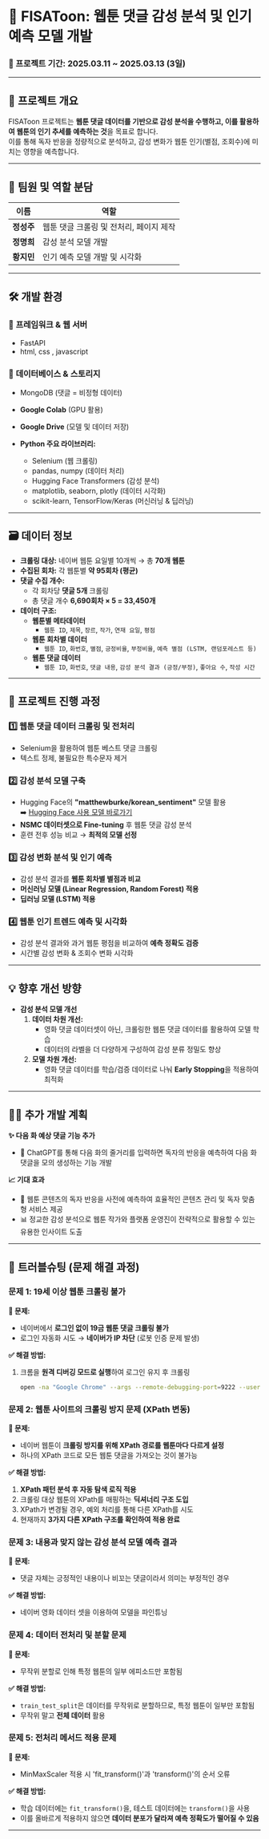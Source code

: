 # 📌 FISAToon: 웹툰 댓글 감성 분석 및 인기 예측 모델 개발 

### 📆 프로젝트 기간: 2025.03.11 ~ 2025.03.13 (3일)  

---

## 🎯 프로젝트 개요  
FISAToon 프로젝트는 **웹툰 댓글 데이터를 기반으로 감성 분석을 수행하고, 이를 활용하여 웹툰의 인기 추세를 예측하는 것**을 목표로 합니다.  
이를 통해 독자 반응을 정량적으로 분석하고, 감성 변화가 웹툰 인기(별점, 조회수)에 미치는 영향을 예측합니다.  

---

## 👥 팀원 및 역할 분담  

| 이름  | 역할 |
|-------|----------------------------|
| **정성주** | 웹툰 댓글 크롤링 및 전처리, 페이지 제작 |
| **정명희** | 감성 분석 모델 개발 |
| **황지민** | 인기 예측 모델 개발 및 시각화 |

---

## 🛠 개발 환경  
### 🔹 **프레임워크 & 웹 서버**
- FastAPI 
- html, css , javascript

### 🔹 **데이터베이스 & 스토리지**
- MongoDB (댓글 = 비정형 데이터)

- **Google Colab** (GPU 활용)  
- **Google Drive** (모델 및 데이터 저장)  
- **Python 주요 라이브러리:**  
  - Selenium (웹 크롤링)  
  - pandas, numpy (데이터 처리)  
  - Hugging Face Transformers (감성 분석)  
  - matplotlib, seaborn, plotly (데이터 시각화)  
  - scikit-learn, TensorFlow/Keras (머신러닝 & 딥러닝)  

---



## 🗃 **데이터 정보**  

- **크롤링 대상:** 네이버 웹툰 요일별 10개씩 → 총 **70개 웹툰**  
- **수집된 회차:** 각 웹툰별 **약 95회차 (평균)**  
- **댓글 수집 개수:**  
  - 각 회차당 **댓글 5개** 크롤링  
  - 총 댓글 개수 **6,690회차 × 5 = 33,450개**  
- **데이터 구조:**  
  - **웹툰별 메타데이터**
    - `웹툰 ID`, `제목`, `장르`, `작가`, `연재 요일`, `평점`
  - **웹툰 회차별 데이터**
    - `웹툰 ID`, `화번호`, `별점`, `긍정비율`, `부정비율`, `예측 별점 (LSTM, 랜덤포레스트 등)`
  - **웹툰 댓글 데이터**
    - `웹툰 ID`, `화번호`, `댓글 내용`, `감성 분석 결과 (긍정/부정)`, `좋아요 수`, `작성 시간`

---


## 📌 프로젝트 진행 과정  

### 1️⃣ 웹툰 댓글 데이터 크롤링 및 전처리  
- Selenium을 활용하여 웹툰 베스트 댓글 크롤링  
- 텍스트 정제, 불필요한 특수문자 제거  

### 2️⃣ 감성 분석 모델 구축  
- Hugging Face의 **"matthewburke/korean_sentiment"** 모델 활용  
➡️ [Hugging Face 사용 모델 바로가기](https://huggingface.co/matthewburke/korean_sentiment)
- **NSMC 데이터셋으로 Fine-tuning** 후 웹툰 댓글 감성 분석  
- 훈련 전후 성능 비교 → **최적의 모델 선정**  

### 3️⃣ 감성 변화 분석 및 인기 예측  
- 감성 분석 결과를 **웹툰 회차별 별점과 비교**  
- **머신러닝 모델 (Linear Regression, Random Forest) 적용**  
- **딥러닝 모델 (LSTM) 적용**  

### 4️⃣ 웹툰 인기 트렌드 예측 및 시각화  
- 감성 분석 결과와 과거 웹툰 평점을 비교하여 **예측 정확도 검증**  
- 시간별 감성 변화 & 조회수 변화 시각화    

---

## 💡 향후 개선 방향  
- **감성 분석 모델 개선**  
    1. **데이터 차원 개선:**  
       - 영화 댓글 데이터셋이 아닌, 크롤링한 웹툰 댓글 데이터를 활용하여 모델 학습  
       - 데이터의 라벨을 더 다양하게 구성하여 감성 분류 정밀도 향상  
    2. **모델 차원 개선:**  
       - 영화 댓글 데이터를 학습/검증 데이터로 나눠 **Early Stopping**을 적용하여 최적화

---

## 🧑‍💻 추가 개발 계획
**✨ 다음 화 예상 댓글 기능 추가**
- 🤖 ChatGPT를 통해 다음 화의 줄거리를 입력하면 독자의 반응을 예측하여 다음 화 댓글을 모의 생성하는 기능 개발

 **📈 기대 효과**
- 💬 웹툰 콘텐츠의 독자 반응을 사전에 예측하여 효율적인 콘텐츠 관리 및 독자 맞춤형 서비스 제공
- 📊 정교한 감성 분석으로 웹툰 작가와 플랫폼 운영진이 전략적으로 활용할 수 있는 유용한 인사이트 도출

---

## 🚧 트러블슈팅 (문제 해결 과정)  

### 문제 1: 19세 이상 웹툰 크롤링 불가  
**📌 문제:**  
- 네이버에서 **로그인 없이 19금 웹툰 댓글 크롤링 불가**  
- 로그인 자동화 시도 → **네이버가 IP 차단** (로봇 인증 문제 발생)  

**✅ 해결 방법:**  
1. 크롬을 **원격 디버깅 모드로 실행**하여 로그인 유지 후 크롤링  
   ```sh
   open -na "Google Chrome" --args --remote-debugging-port=9222 --user-data-dir="/tmp/chrome_debug"

### 문제 2: 웹툰 사이트의 크롤링 방지 문제 (XPath 변동)  
**📌 문제:**  
- 네이버 웹툰이 **크롤링 방지를 위해 XPath 경로를 웹툰마다 다르게 설정**  
- 하나의 XPath 코드로 모든 웹툰 댓글을 가져오는 것이 불가능  

**✅ 해결 방법:**  
1. **XPath 패턴 분석 후 자동 탐색 로직 적용**  
2. 크롤링 대상 웹툰의 XPath를 매핑하는 **딕셔너리 구조 도입**  
3. XPath가 변경될 경우, 예외 처리를 통해 다른 XPath를 시도  
4. 현재까지 **3가지 다른 XPath 구조를 확인하여 적용 완료**  


### 문제 3: 내용과 맞지 않는 감성 분석 모델 예측 결과  
**📌 문제:**  
- 댓글 자체는 긍정적인 내용이나 비꼬는 댓글이라서 의미는 부정적인 경우  

**✅ 해결 방법:**  
- 네이버 영화 데이터 셋을 이용하여 모델을 파인튜닝

### 문제 4: 데이터 전처리 및 분할 문제
**📌 문제:**  
- 무작위 분할로 인해 특정 웹툰의 일부 에피소드만 포함됨
  
**✅ 해결 방법:**  
- `train_test_split`은 데이터를 무작위로 분할하므로, 특정 웹툰이 일부만 포함됨
- 무작위 말고 **전체 데이터** 활용

### 문제 5: 전처리 메서드 적용 문제
**📌 문제:**  
- MinMaxScaler 적용 시 'fit_transform()'과 'transform()'의 순서 오류
  
**✅ 해결 방법:**  
- 학습 데이터에는 `fit_transform()`을, 테스트 데이터에는 `transform()`을 사용
- 이를 올바르게 적용하지 않으면 **데이터 분포가 달라져 예측 정확도가 떨어질 수 있음**  

---
